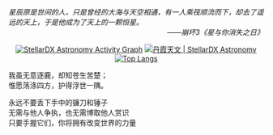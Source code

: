 <i>
星辰原是世间的人，只是曾经的大海与天空相通，有一人乘筏顺流而下，却去了遥远的天上，于是他成为了天上的一颗恒星。
<div align = "right">——崩坏3《星与你消失之日》</div>
</i>

<div align=center>

[![StellarDX Astronomy Activity Graph](https://github-readme-activity-graph.vercel.app/graph?username=StellarDX&bg_color=1C265B&color=FEE2DF&line=CBE5F6&point=FF997A&area=true&hide_border=true&locale=CN)](https://github.com/Ashutosh00710/github-readme-activity-graph)
[![丹霞天文 | StellarDX Astronomy](https://github-readme-stats.vercel.app/api?username=StellarDX&theme=vue-dark&area=true&hide_border=true&rank_icon=github&locale=CN)](https://github.com/anuraghazra/github-readme-stats)
[![Top Langs](https://github-readme-stats.vercel.app/api/top-langs/?username=StellarDX&hide=scala,SuperCollider&layout=donut&theme=vue-dark&area=true&hide_border=true&locale=CN)](https://github.com/anuraghazra/github-readme-stats)

</div>

我虽无意逐鹿，却知苍生苦楚；<br>
惟愿荡涤四方，护得浮世一隅。

永远不要丢下手中的镰刀和锤子<br>
无需与他人争执，也无需博取他人赏识<br>
只要手握它们，你将拥有改变世界的力量

